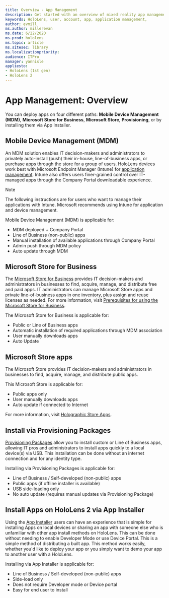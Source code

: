 ```yaml
---
title: Overview - App Management
description: Get started with an overview of mixed reality app management with mobile device management, Microsoft store for business, provisioning package, and App Installer.
keywords: HoloLens, user, account, app, application management,
author: evmill
ms.author: millerevan
ms.date: 6/22/2020
ms.prod: hololens
ms.topic: article 
ms.sitesec: library
ms.localizationpriority:
audience: ITPro
manager: yannisle
appliesto:
- HoloLens (1st gen)
- HoloLens 2
---
```


# App Management: Overview

You can deploy apps on four different paths: **Mobile Device Management (MDM)**, **Microsoft Store for Business**, **Microsoft Store**, **Provisioning**, or by installing them via App Installer.

## Mobile Device Management (MDM)

An MDM solution enables IT decision-makers and administrators to privately auto-install (push) their in-house, line-of-business apps, or purchase apps through the store for a group of users. HoloLens devices work best with Microsoft Endpoint Manager (Intune) for [application management](app-deploy-intune.md). Intune also offers users finer-grained control over IT-managed apps through the Company Portal downloadable experience.

> [!NOTE]
> The following instructions are for users who want to manage their applications with Intune. Microsoft recommends using Intune for application and device management.

Mobile Device Management (MDM) is applicable for:

* MDM deployed + Company Portal
* Line of Business (non-public) apps
* Manual installation of available applications through Company Portal
* Admin push through MDM policy
* Auto update through MDM

## Microsoft Store for Business

The [Microsoft Store for Business](app-deploy-store-business.md) provides IT decision-makers and administrators in businesses to find, acquire, manage, and distribute free and paid apps. IT administrators can manage Microsoft Store apps and private line-of-business apps in one inventory, plus assign and reuse licenses as needed. For more information, visit [Prerequisites for using the Microsoft Store for Business](/microsoft-store/prerequisites-microsoft-store-for-business).

The Microsoft Store for Business is applicable for:

* Public or Line of Business apps
* Automatic installation of required applications through MDM association
* User manually downloads apps
* Auto Update

## Microsoft Store apps

The Microsoft Store provides IT decision-makers and administrators in businesses to find, acquire, manage, and distribute public apps.

This Microsoft Store is applicable for:

* Public apps only
* User manually downloads apps
* Auto update if connected to Internet

For more information, visit [Holographic Store Apps](/hololens/holographic-store-apps).

## Install via Provisioning Packages

[Provisioning Packages](app-deploy-provisioning-package.md) allow you to install custom or Line of Business apps, allowing IT pros and administrators to install apps quickly to a local device(s) via USB. This installation can be done without an internet connection and for any identity type.

Installing via Provisioning Packages is applicable for:

* Line of Business / Self-developed (non-public) apps
* Public apps (if offline installer is available)
* USB side-loading only
* No auto update (requires manual updates via Provisioning Package)

## Install Apps on HoloLens 2 via App Installer

Using the [App Installer](app-deploy-app-installer.md) users can have an experience that is simple for installing Apps on local devices or sharing an app with someone else who is unfamiliar with other app install methods on HoloLens. This can be done without needing to enable Developer Mode or use Device Portal. This is a simple method of distributing a built app. This method works easily, whether you'd like to deploy your app or you simply want to demo your app to another user with a HoloLens.

Installing via App Installer is applicable for:

* Line of Business / Self-developed (non-public) apps
* Side-load only
* Does not require Developer mode or Device portal
* Easy for end user to install
